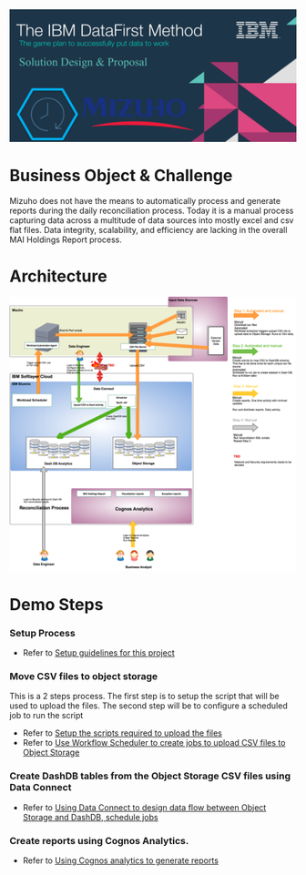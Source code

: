 <img src="https://github.com/arunwagle/DemoRepo/blob/master/clients/Mizuho/images/Mizuho_header.png">

# Business Object & Challenge
Mizuho does not have the means to automatically process and generate reports during the daily reconciliation process. Today it is a manual process capturing data across a multitude of data sources into mostly excel and csv flat files. Data integrity, scalability, and efficiency are lacking in the overall MAI Holdings Report process.

# Architecture

<img src="https://github.com/arunwagle/DemoRepo/blob/master/clients/Mizuho/images/Mizuho-architecture.png">

# Demo Steps
### Setup Process
- Refer to [Setup guidelines for this project](setupdoc.md)
### Move CSV files to object storage
  This is a 2 steps process. The first step is to setup the script that will be used to upload the files. The second step will be to configure a scheduled job to run the script
  - Refer to [Setup the scripts required to upload the files](src/main/bin/scripts/moveToCloud/README.md)
  - Refer to [Use Workflow Scheduler to create jobs to upload CSV files to Object Storage](WorkflowScheduler.md)
### Create DashDB tables from the Object Storage CSV files using Data Connect
- Refer to [Using Data Connect to design data flow between Object Storage and DashDB, schedule jobs](DataConnect.md)
### Create reports using Cognos Analytics.
- Refer to [Using Cognos analytics to generate reports](CognosAnalytics.md)

